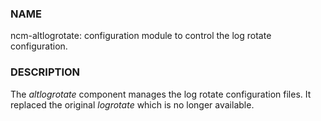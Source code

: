 
### NAME

ncm-altlogrotate: configuration module to control the log rotate configuration.

### DESCRIPTION

The _altlogrotate_ component manages the log rotate configuration files.
It replaced the original _logrotate_ which is no longer available.
